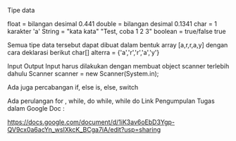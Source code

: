 Tipe data

float = bilangan desimal
    0.441
double = bilangan desimal
    0.1341
char = 1 karakter
    'a'
String = "kata kata"
    "Test, coba 1 2 3"
boolean = true/false
    true

Semua tipe data tersebut dapat dibuat dalam bentuk array [a,r,r,a,y]
dengan cara deklarasi berikut
char[] alterra = {'a','r','r','a','y'}

Input Output
Input harus dilakukan dengan membuat object scanner terlebih dahulu
Scanner scanner = new Scanner(System.in);

Ada juga percabangan if, else is, else, switch

Ada perulangan for , while, do while, while do
Link Pengumpulan Tugas dalam Google Doc :

https://docs.google.com/document/d/1iK3av6oEbD3Ygp-QV9cx0a6acYn_wsIXkcK_BCga7iA/edit?usp=sharing